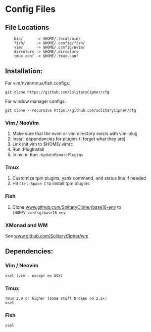 # Config Files

## File Locations
        bin/      -> $HOME/.local/bin/
        fish/     -> $HOME/.config/fish/
        vim/      -> $HOME/.config/nvim/
        dircolors -> $HOME/.dircolors
        tmux.conf -> $HOME/.tmux.conf

## Installation:

For vim/nvim/tmux/fish configs:

    git clone https://github.com/SolitaryCipher/cfg

For window manager configs:

    git clone --recursive https://github.com/SolitaryCipher/cfg

### Vim / NeoVim
1. Make sure that the nvim or vim directory exists with vim-plug
2. Install dependancies for plugins (I forget what they are)
3. Link init.vim to $HOME/.vimrc
4. Run :PlugInstall
5. In nvim: Run `:UpdateRemotePlugins`

### Tmux
1. Customize tpm plugins, yank command, and status line if needed
2. Hit `Ctrl-Space I` to install tpm plugins

### Fish
1. Clone www.github.com/SolitaryCipher/base16-env to `$HOME/.config/base16-env`

### XMonad and WM 
See www.github.com/SolitaryCipher/wm

## Dependencies:

### Vim / Neovim
    xsel (vim - except on OSX)

### Tmux
    tmux 2.0 or higher (some stuff broken on 2.2+)
    xsel 

### Fish
    xsel
    
